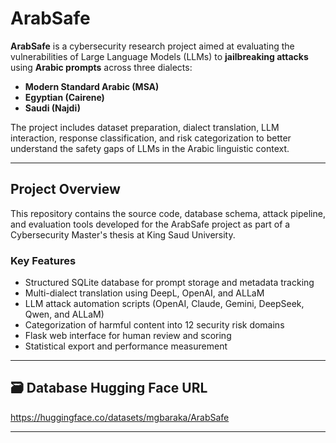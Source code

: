 # ArabSafe

**ArabSafe** is a cybersecurity research project aimed at evaluating the vulnerabilities of Large Language Models (LLMs) to **jailbreaking attacks** using **Arabic prompts** across three dialects:  
- **Modern Standard Arabic (MSA)**  
- **Egyptian (Cairene)**  
- **Saudi (Najdi)**

The project includes dataset preparation, dialect translation, LLM interaction, response classification, and risk categorization to better understand the safety gaps of LLMs in the Arabic linguistic context.

---

## Project Overview

This repository contains the source code, database schema, attack pipeline, and evaluation tools developed for the ArabSafe project as part of a Cybersecurity Master's thesis at King Saud University.

### Key Features

- Structured SQLite database for prompt storage and metadata tracking
- Multi-dialect translation using DeepL, OpenAI, and ALLaM
- LLM attack automation scripts (OpenAI, Claude, Gemini, DeepSeek, Qwen, and ALLaM)
- Categorization of harmful content into 12 security risk domains
- Flask web interface for human review and scoring
- Statistical export and performance measurement

---

## 🗃️ Database Hugging Face URL
https://huggingface.co/datasets/mgbaraka/ArabSafe

---

